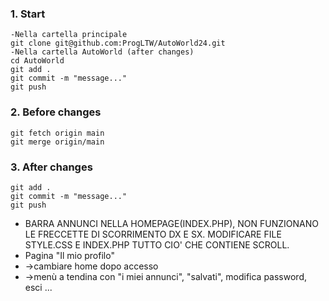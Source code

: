 ### 1. Start
    -Nella cartella principale
    git clone git@github.com:ProgLTW/AutoWorld24.git
    -Nella cartella AutoWorld (after changes)
    cd AutoWorld
    git add .
    git commit -m "message..."
    git push
### 2. Before changes
    git fetch origin main
    git merge origin/main
### 3. After changes
    git add .
    git commit -m "message..."
    git push

- BARRA ANNUNCI NELLA HOMEPAGE(INDEX.PHP), NON FUNZIONANO LE FRECCETTE DI SCORRIMENTO DX E SX. MODIFICARE FILE STYLE.CSS E INDEX.PHP TUTTO CIO' CHE CONTIENE SCROLL.
- Pagina "Il mio profilo" 
-   ->cambiare home dopo accesso
-   ->menù a tendina con "i miei annunci", "salvati", modifica password, esci ...